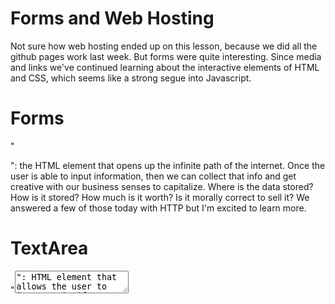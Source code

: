 # Forms and Web Hosting

Not sure how web hosting ended up on this lesson, because we did all the github pages work last week. But forms were quite interesting. Since media and links we've continued learning about the interactive elements of HTML and CSS, which seems like a strong segue into Javascript.

# Forms

"<form>": the HTML element that opens up the infinite path of the internet. Once the user is able to input information, then we can collect that info and get creative with our business senses to capitalize. Where is the data stored? How is it stored? How much is it worth? Is it morally correct to sell it? We answered a few of those today with HTTP but I'm excited to learn more.

# TextArea

"<textarea>": HTML element that allows the user to input a signifcant portion of text. common in forms to allow the user to leave reviews or feedback.

# Describing What I Learned

I think the process of wireframing forms in addition to wireframing the entire site beforehand is extremely helpful in getting started. A teaser on how data is handled by HTML through HTTP Post requests was good for understanding how everything works. Finally, learning about all the various attributes is always important for making the code yours.


